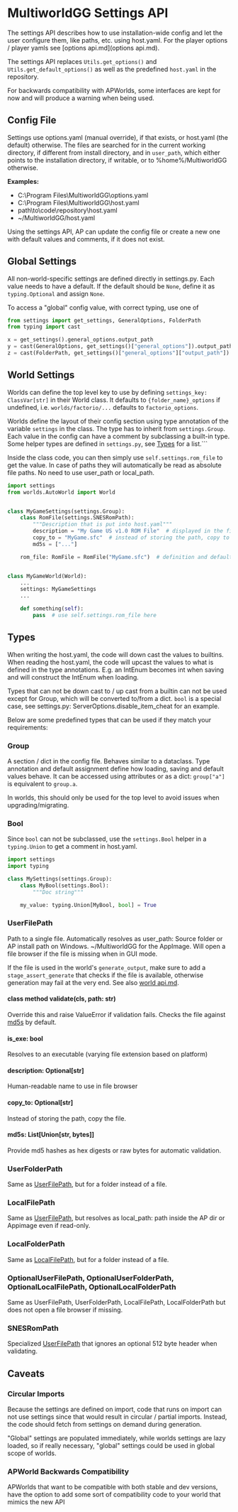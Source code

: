 # MultiworldGG Settings API

The settings API describes how to use installation-wide config and let the user configure them, like paths, etc. using
host.yaml. For the player options / player yamls see [options api.md](options api.md).

The settings API replaces `Utils.get_options()` and `Utils.get_default_options()`
as well as the predefined `host.yaml` in the repository.

For backwards compatibility with APWorlds, some interfaces are kept for now and will produce a warning when being used.


## Config File

Settings use options.yaml (manual override), if that exists, or host.yaml (the default) otherwise.
The files are searched for in the current working directory, if different from install directory, and in `user_path`,
which either points to the installation directory, if writable, or to %home%/MultiworldGG otherwise.

**Examples:**
* C:\Program Files\MultiworldGG\options.yaml
* C:\Program Files\MultiworldGG\host.yaml
* path\to\code\repository\host.yaml
* ~/MultiworldGG/host.yaml

Using the settings API, AP can update the config file or create a new one with default values and comments, 
if it does not exist.


## Global Settings

All non-world-specific settings are defined directly in settings.py.
Each value needs to have a default. If the default should be `None`, define it as `typing.Optional` and assign `None`.

To access a "global" config value, with correct typing, use one of
```python
from settings import get_settings, GeneralOptions, FolderPath
from typing import cast

x = get_settings().general_options.output_path
y = cast(GeneralOptions, get_settings()["general_options"]).output_path
z = cast(FolderPath, get_settings()["general_options"]["output_path"])
```


## World Settings

Worlds can define the top level key to use by defining `settings_key: ClassVar[str]` in their World class.
It defaults to `{folder_name}_options` if undefined, i.e. `worlds/factorio/...` defaults to `factorio_options`.

Worlds define the layout of their config section using type annotation of the variable `settings` in the class.
The type has to inherit from `settings.Group`. Each value in the config can have a comment by subclassing a built-in
type. Some helper types are defined in `settings.py`, see [Types](#Types) for a list.```

Inside the class code, you can then simply use `self.settings.rom_file` to get the value.
In case of paths they will automatically be read as absolute file paths. No need to use user_path or local_path.

```python
import settings
from worlds.AutoWorld import World


class MyGameSettings(settings.Group):
    class RomFile(settings.SNESRomPath):
        """Description that is put into host.yaml"""
        description = "My Game US v1.0 ROM File"  # displayed in the file browser
        copy_to = "MyGame.sfc"  # instead of storing the path, copy to AP dir
        md5s = ["..."]

    rom_file: RomFile = RomFile("MyGame.sfc")  # definition and default value


class MyGameWorld(World):
    ...
    settings: MyGameSettings
    ...

    def something(self):
        pass  # use self.settings.rom_file here
```


## Types

When writing the host.yaml, the code will down cast the values to builtins.
When reading the host.yaml, the code will upcast the values to what is defined in the type annotations.
E.g. an IntEnum becomes int when saving and will construct the IntEnum when loading.

Types that can not be down cast to / up cast from a builtin can not be used except for Group, which will be converted
to/from a dict.
`bool` is a special case, see settings.py: ServerOptions.disable_item_cheat for an example.

Below are some predefined types that can be used if they match your requirements:


### Group

A section / dict in the config file. Behaves similar to a dataclass.
Type annotation and default assignment define how loading, saving and default values behave.
It can be accessed using attributes or as a dict: `group["a"]` is equivalent to `group.a`.

In worlds, this should only be used for the top level to avoid issues when upgrading/migrating.


### Bool

Since `bool` can not be subclassed, use the `settings.Bool` helper in a `typing.Union` to get a comment in host.yaml.

```python
import settings
import typing

class MySettings(settings.Group):
    class MyBool(settings.Bool):
        """Doc string"""

    my_value: typing.Union[MyBool, bool] = True
```

### UserFilePath

Path to a single file. Automatically resolves as user_path:
Source folder or AP install path on Windows. ~/MultiworldGG for the AppImage.
Will open a file browser if the file is missing when in GUI mode.

If the file is used in the world's `generate_output`, make sure to add a `stage_assert_generate` that checks if the
file is available, otherwise generation may fail at the very end.
See also [world api.md](https://github.com/MultiworldGG/MultiworldGG/blob/main/docs/world%20api.md#generation).

#### class method validate(cls, path: str)

Override this and raise ValueError if validation fails.
Checks the file against [md5s](#md5s) by default.

#### is_exe: bool

Resolves to an executable (varying file extension based on platform)

#### description: Optional\[str\]

Human-readable name to use in file browser

#### copy_to: Optional\[str\]

Instead of storing the path, copy the file.

#### md5s: List[Union[str, bytes]]

Provide md5 hashes as hex digests or raw bytes for automatic validation.


### UserFolderPath

Same as [UserFilePath](#UserFilePath), but for a folder instead of a file.


### LocalFilePath

Same as [UserFilePath](#UserFilePath), but resolves as local_path:
path inside the AP dir or Appimage even if read-only.


### LocalFolderPath

Same as [LocalFilePath](#LocalFilePath), but for a folder instead of a file.


### OptionalUserFilePath, OptionalUserFolderPath, OptionalLocalFilePath, OptionalLocalFolderPath

Same as UserFilePath, UserFolderPath, LocalFilePath, LocalFolderPath but does not open a file browser if missing.


### SNESRomPath

Specialized [UserFilePath](#UserFilePath) that ignores an optional 512 byte header when validating.


## Caveats

### Circular Imports

Because the settings are defined on import, code that runs on import can not use settings since that would result in
circular / partial imports. Instead, the code should fetch from settings on demand during generation.

"Global" settings are populated immediately, while worlds settings are lazy loaded, so if really necessary,
"global" settings could be used in global scope of worlds.


### APWorld Backwards Compatibility

APWorlds that want to be compatible with both stable and dev versions, have the option to add some sort of compatibility code to your world that mimics the new API
